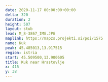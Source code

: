 ```yaml
---
date: 2020-11-17 00:00:00+00:00
delta: 320
duration: 2
height: 507
layout: stub
lead: M_8-3867_IMG.JPG
maplink: https://mapzs.projekti.si/poi/1575
name: Kuk
peak: 45.485013,13.917515
region: istria
start: 45.509500,13.900605
title: Kuk near Hrastovlje
x: 415
y: 38
---
```

